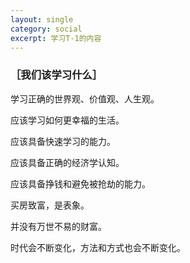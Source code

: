 ```yaml
---
layout: single
category: social
excerpt: 学习T-1的内容
---  
```


### ［我们该学习什么］

学习正确的世界观、价值观、人生观。

应该学习如何更幸福的生活。

应该具备快速学习的能力。

应该具备正确的经济学认知。

应该具备挣钱和避免被抢劫的能力。

买房致富，是表象。

并没有万世不易的财富。

时代会不断变化，方法和方式也会不断变化。
